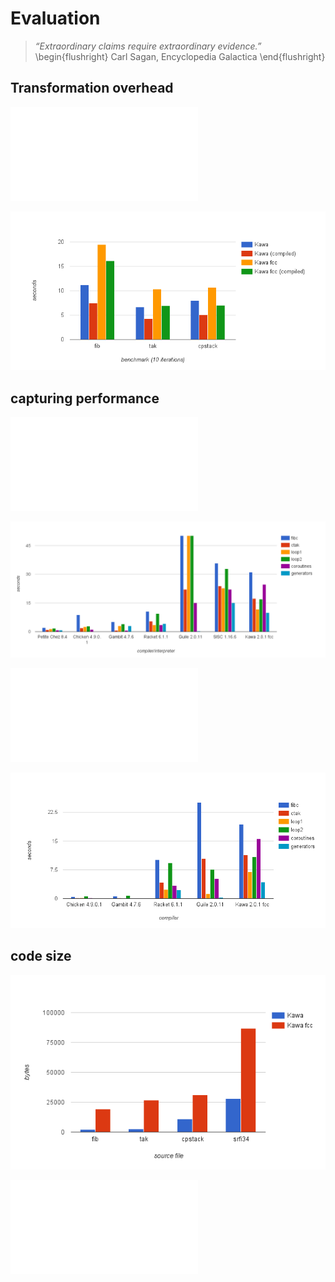 # Evaluation

> *“Extraordinary claims require extraordinary evidence.”*
\begin{flushright}
Carl Sagan, Encyclopedia Galactica
\end{flushright}

## Transformation overhead

![Transformed vs non-transformed code, 10 iterations, values in seconds \label{overhead-table}](figures/overhead-table.pdf)

![Transformed vs non-transformed code, performance comparison \label{overhead}](figures/overhead.png)

## capturing performance

![\label{interp-tab}](figures/interpreted-table.pdf)

![\label{interp}](figures/interpreted.png)

![\label{compiled-tab}](figures/compiled-table.pdf)

![\label{compiled}](figures/compiled.png)

## code size

![\label{codesize}](figures/codesize.png)

![\label{codesize-tab}](figures/codesize-table.pdf)
